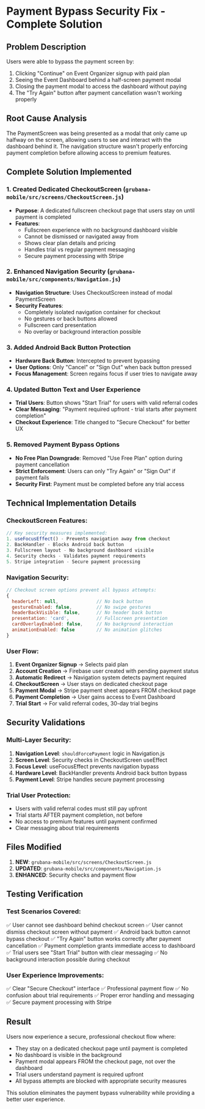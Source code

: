 # Payment Bypass Security Fix - Complete Solution

## Problem Description
Users were able to bypass the payment screen by:
1. Clicking "Continue" on Event Organizer signup with paid plan
2. Seeing the Event Dashboard behind a half-screen payment modal
3. Closing the payment modal to access the dashboard without paying
4. The "Try Again" button after payment cancellation wasn't working properly

## Root Cause Analysis
The PaymentScreen was being presented as a modal that only came up halfway on the screen, allowing users to see and interact with the dashboard behind it. The navigation structure wasn't properly enforcing payment completion before allowing access to premium features.

## Complete Solution Implemented

### 1. Created Dedicated CheckoutScreen (`grubana-mobile/src/screens/CheckoutScreen.js`)
- **Purpose**: A dedicated fullscreen checkout page that users stay on until payment is completed
- **Features**:
  - Fullscreen experience with no background dashboard visible
  - Cannot be dismissed or navigated away from
  - Shows clear plan details and pricing
  - Handles trial vs regular payment messaging
  - Secure payment processing with Stripe

### 2. Enhanced Navigation Security (`grubana-mobile/src/components/Navigation.js`)
- **Navigation Structure**: Uses CheckoutScreen instead of modal PaymentScreen
- **Security Features**:
  - Completely isolated navigation container for checkout
  - No gestures or back buttons allowed
  - Fullscreen card presentation
  - No overlay or background interaction possible

### 3. Added Android Back Button Protection
- **Hardware Back Button**: Intercepted to prevent bypassing
- **User Options**: Only "Cancel" or "Sign Out" when back button pressed
- **Focus Management**: Screen regains focus if user tries to navigate away

### 4. Updated Button Text and User Experience
- **Trial Users**: Button shows "Start Trial" for users with valid referral codes
- **Clear Messaging**: "Payment required upfront - trial starts after payment completion"
- **Checkout Experience**: Title changed to "Secure Checkout" for better UX

### 5. Removed Payment Bypass Options
- **No Free Plan Downgrade**: Removed "Use Free Plan" option during payment cancellation
- **Strict Enforcement**: Users can only "Try Again" or "Sign Out" if payment fails
- **Security First**: Payment must be completed before any trial access

## Technical Implementation Details

### CheckoutScreen Features:
```javascript
// Key security measures implemented:
1. useFocusEffect() - Prevents navigation away from checkout
2. BackHandler - Blocks Android back button
3. Fullscreen layout - No background dashboard visible
4. Security checks - Validates payment requirements
5. Stripe integration - Secure payment processing
```

### Navigation Security:
```javascript
// Checkout screen options prevent all bypass attempts:
{
  headerLeft: null,              // No back button
  gestureEnabled: false,         // No swipe gestures
  headerBackVisible: false,      // No header back button
  presentation: 'card',          // Fullscreen presentation
  cardOverlayEnabled: false,     // No background interaction
  animationEnabled: false        // No animation glitches
}
```

### User Flow:
1. **Event Organizer Signup** → Selects paid plan
2. **Account Creation** → Firebase user created with pending payment status
3. **Automatic Redirect** → Navigation system detects payment required
4. **CheckoutScreen** → User stays on dedicated checkout page
5. **Payment Modal** → Stripe payment sheet appears FROM checkout page
6. **Payment Completion** → User gains access to Event Dashboard
7. **Trial Start** → For valid referral codes, 30-day trial begins

## Security Validations

### Multi-Layer Security:
1. **Navigation Level**: `shouldForcePayment` logic in Navigation.js
2. **Screen Level**: Security checks in CheckoutScreen useEffect
3. **Focus Level**: useFocusEffect prevents navigation bypass
4. **Hardware Level**: BackHandler prevents Android back button bypass
5. **Payment Level**: Stripe handles secure payment processing

### Trial User Protection:
- Users with valid referral codes must still pay upfront
- Trial starts AFTER payment completion, not before
- No access to premium features until payment confirmed
- Clear messaging about trial requirements

## Files Modified

1. **NEW**: `grubana-mobile/src/screens/CheckoutScreen.js`
2. **UPDATED**: `grubana-mobile/src/components/Navigation.js`
3. **ENHANCED**: Security checks and payment flow

## Testing Verification

### Test Scenarios Covered:
✅ User cannot see dashboard behind checkout screen
✅ User cannot dismiss checkout screen without payment
✅ Android back button cannot bypass checkout
✅ "Try Again" button works correctly after payment cancellation
✅ Payment completion grants immediate access to dashboard
✅ Trial users see "Start Trial" button with clear messaging
✅ No background interaction possible during checkout

### User Experience Improvements:
✅ Clear "Secure Checkout" interface
✅ Professional payment flow
✅ No confusion about trial requirements
✅ Proper error handling and messaging
✅ Secure payment processing with Stripe

## Result
Users now experience a secure, professional checkout flow where:
- They stay on a dedicated checkout page until payment is completed
- No dashboard is visible in the background
- Payment modal appears FROM the checkout page, not over the dashboard
- Trial users understand payment is required upfront
- All bypass attempts are blocked with appropriate security measures

This solution eliminates the payment bypass vulnerability while providing a better user experience.
